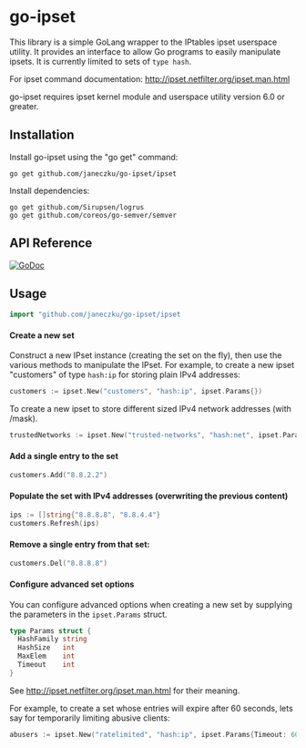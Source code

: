 # go-ipset #

This library is a simple GoLang wrapper to the IPtables ipset userspace utility.
It provides an interface to allow Go programs to easily manipulate ipsets. 
It is currently limited to sets of `type hash`.

For ipset command documentation: http://ipset.netfilter.org/ipset.man.html

go-ipset requires ipset kernel module and userspace utility version 6.0 or greater.

## Installation ##

Install go-ipset using the "go get" command:

    go get github.com/janeczku/go-ipset/ipset

Install dependencies:

    go get github.com/Sirupsen/logrus
    go get github.com/coreos/go-semver/semver

## API Reference ##

[![GoDoc](https://godoc.org/github.com/google/go-github/github?status.svg)](https://godoc.org/github.com/janeczku/go-ipset/ipset) 

## Usage ##

```go
import "github.com/janeczku/go-ipset/ipset
```

#### Create a new set

Construct a new IPset instance (creating the set on the fly), then use the various methods to manipulate the IPset.
For example, to create a new ipset "customers" of type `hash:ip` for storing plain IPv4 addresses:

```go
customers := ipset.New("customers", "hash:ip", ipset.Params{})
```

To create a new ipset to store different sized IPv4 network addresses (with /mask).

```go
trustedNetworks := ipset.New("trusted-networks", "hash:net", ipset.Params{})
```

#### Add a single entry to the set

```go
customers.Add("8.8.2.2")
```

#### Populate the set with IPv4 addresses (overwriting the previous content)

```go
ips := []string{"8.8.8.8", "8.8.4.4"}
customers.Refresh(ips)
```

#### Remove a single entry from that set:

```go
customers.Del("8.8.8.8")
```

#### Configure advanced set options

You can configure advanced options when creating a new set by supplying the parameters in the `ipset.Params` struct.

```go
type Params struct {
  HashFamily string
  HashSize   int
  MaxElem    int
  Timeout    int
}
```
See http://ipset.netfilter.org/ipset.man.html for their meaning.

For example, to create a set whose entries will expire after 60 seconds, lets say for temporarily limiting abusive clients:

```go
abusers := ipset.New("ratelimited", "hash:ip", ipset.Params{Timeout: 60})
```
